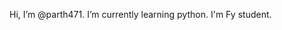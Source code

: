 Hi, I’m @parth471.
I’m currently learning python.
I'm Fy student.  

<!---
parth471/parth471 is a ✨ special ✨ repository because its `README.md` (this file) appears on your GitHub profile.
You can click the Preview link to take a look at your changes.
--->
